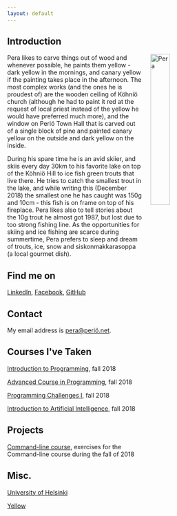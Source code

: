 ```yaml
---
layout: default
---
```


## Introduction

<img src="https://fi.wikipedia.org/wiki/P%C3%A4%C3%A4ryn%C3%A4#/media/File:Pears.jpg" alt="Pera" hspace="20" width="30%" align="right"/> 
Pera likes to carve things out of wood and whenever possible, he paints them yellow - dark yellow in the mornings, and canary yellow if the painting takes place
in the afternoon. The most complex works (and the ones he is proudest of) are the 
wooden ceiling of Köhniö church (although he had to paint it red at the 
request of local priest instead of the yellow he would have preferred much more), and the window on Periö Town Hall that is carved out of a single block of pine and painted canary yellow on the outside and dark yellow on the inside.

During his spare time he is an avid skiier, and skiis every day 30km to his favorite lake on top of the Köhniö Hill to ice fish green trouts that live there. He tries to catch the smallest trout in the lake, and while writing this (December 2018) the smallest one he has caught was 150g and 10cm - this fish is on frame on top of his fireplace. Pera likes also to tell stories about the 10g trout he almost got 1987, but lost due to too strong fishing line.
As the opportunities for skiing and ice fishing are scarce during summertime, Pera prefers to sleep and dream of trouts, ice, snow and siskonmakkarasoppa (a local gourmet dish).



## Find me on

[LinkedIn](https://fi.linkedin.com/pera-perio), [Facebook](https://www.facebook.com/HelsinkiUniversity), [GitHub](https://github.com/sumyl)

## Contact

My email address is pera@periö.net. 

## Courses I've Taken

[Introduction to Programming](https://courses.helsinki.fi/en/tkt10002/127140335), fall 2018

[Advanced Course in Programming](https://courses.helsinki.fi/en/tkt10003/125658491), fall 2018

[Programming Challenges I](https://courses.helsinki.fi/en/tkt21024/125107393), fall 2018

[Introduction to Artificial Intelligence](https://courses.helsinki.fi/en/data15001/124845454), fall 2018

## Projects

[Command-line course](https://github.com/sumyl/cmdline-course), exercises for the Command-line course during the fall of 2018

## Misc. 

[University of Helsinki](https://www.helsinki.fi/en)

[Yellow](https://en.wikipedia.org/wiki/Yellow) 
